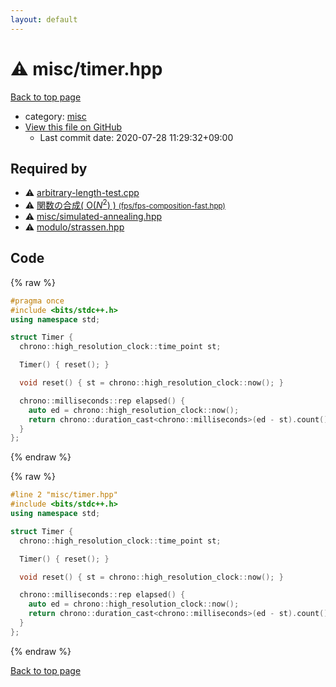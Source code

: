 ```yaml
---
layout: default
---
```


<!-- mathjax config similar to math.stackexchange -->
<script type="text/javascript" async
  src="https://cdnjs.cloudflare.com/ajax/libs/mathjax/2.7.5/MathJax.js?config=TeX-MML-AM_CHTML">
</script>
<script type="text/x-mathjax-config">
  MathJax.Hub.Config({
    TeX: { equationNumbers: { autoNumber: "AMS" }},
    tex2jax: {
      inlineMath: [ ['$','$'] ],
      processEscapes: true
    },
    "HTML-CSS": { matchFontHeight: false },
    displayAlign: "left",
    displayIndent: "2em"
  });
</script>

<script type="text/javascript" src="https://cdnjs.cloudflare.com/ajax/libs/jquery/3.4.1/jquery.min.js"></script>
<script src="https://cdn.jsdelivr.net/npm/jquery-balloon-js@1.1.2/jquery.balloon.min.js" integrity="sha256-ZEYs9VrgAeNuPvs15E39OsyOJaIkXEEt10fzxJ20+2I=" crossorigin="anonymous"></script>
<script type="text/javascript" src="../../assets/js/copy-button.js"></script>
<link rel="stylesheet" href="../../assets/css/copy-button.css" />


# :warning: misc/timer.hpp

<a href="../../index.html">Back to top page</a>

* category: <a href="../../index.html#bc957e26ff41470c556ee5d09e96880b">misc</a>
* <a href="{{ site.github.repository_url }}/blob/master/misc/timer.hpp">View this file on GitHub</a>
    - Last commit date: 2020-07-28 11:29:32+09:00




## Required by

* :warning: <a href="../arbitrary-length-test.cpp.html">arbitrary-length-test.cpp</a>
* :warning: <a href="../fps/fps-composition-fast.hpp.html">関数の合成( $\mathrm{O}(N^2)$ ) <small>(fps/fps-composition-fast.hpp)</small></a>
* :warning: <a href="simulated-annealing.hpp.html">misc/simulated-annealing.hpp</a>
* :warning: <a href="../modulo/strassen.hpp.html">modulo/strassen.hpp</a>


## Code

<a id="unbundled"></a>
{% raw %}
```cpp
#pragma once
#include <bits/stdc++.h>
using namespace std;

struct Timer {
  chrono::high_resolution_clock::time_point st;

  Timer() { reset(); }

  void reset() { st = chrono::high_resolution_clock::now(); }

  chrono::milliseconds::rep elapsed() {
    auto ed = chrono::high_resolution_clock::now();
    return chrono::duration_cast<chrono::milliseconds>(ed - st).count();
  }
};
```
{% endraw %}

<a id="bundled"></a>
{% raw %}
```cpp
#line 2 "misc/timer.hpp"
#include <bits/stdc++.h>
using namespace std;

struct Timer {
  chrono::high_resolution_clock::time_point st;

  Timer() { reset(); }

  void reset() { st = chrono::high_resolution_clock::now(); }

  chrono::milliseconds::rep elapsed() {
    auto ed = chrono::high_resolution_clock::now();
    return chrono::duration_cast<chrono::milliseconds>(ed - st).count();
  }
};

```
{% endraw %}

<a href="../../index.html">Back to top page</a>

